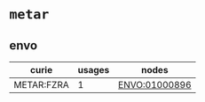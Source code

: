 # `metar`

## envo

| curie      |   usages | nodes                                                         |
|------------|----------|---------------------------------------------------------------|
| METAR:FZRA |        1 | [ENVO:01000896](http://purl.obolibrary.org/obo/ENVO_01000896) |

